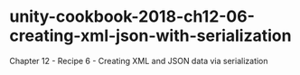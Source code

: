 # unity-cookbook-2018-ch12-06-creating-xml-json-with-serialization
Chapter 12 - Recipe 6 - Creating XML and JSON data via serialization
